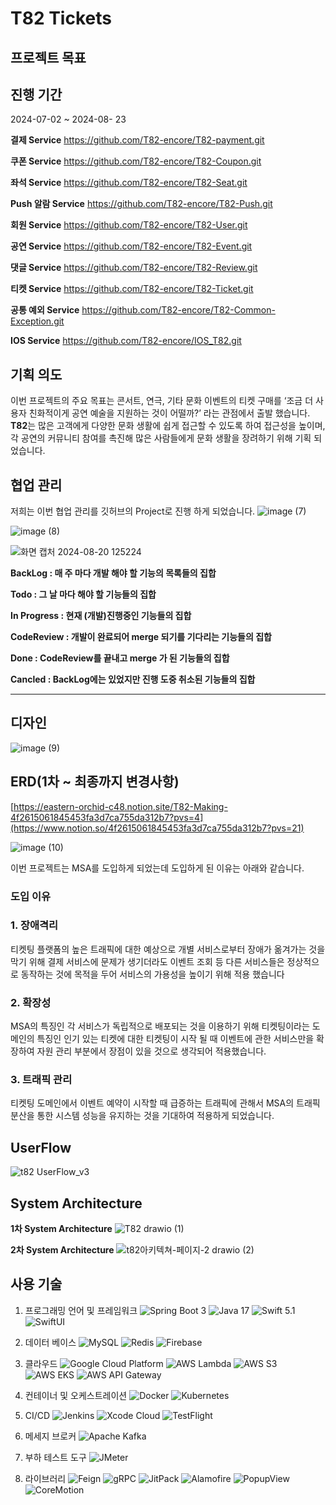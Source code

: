 # T82 Tickets

## 프로젝트 목표

## 진행 기간

2024-07-02 ~ 2024-08- 23

**결제 Service**  https://github.com/T82-encore/T82-payment.git

**쿠폰 Service** https://github.com/T82-encore/T82-Coupon.git

**좌석 Service** https://github.com/T82-encore/T82-Seat.git

**Push 알람 Service**  https://github.com/T82-encore/T82-Push.git

**회원 Service**  https://github.com/T82-encore/T82-User.git

**공연 Service** https://github.com/T82-encore/T82-Event.git

**댓글 Service** https://github.com/T82-encore/T82-Review.git

**티켓 Service**  https://github.com/T82-encore/T82-Ticket.git

**공통 예외 Service** https://github.com/T82-encore/T82-Common-Exception.git

**IOS Service** https://github.com/T82-encore/IOS_T82.git

## 기획 의도

이번 프로젝트의 주요 목표는 콘서트, 연극, 기타 문화 이벤트의 티켓 구매를 ‘조금 더 사용자 친화적이게 공연 예술을 지원하는 것이 어떨까?’ 라는 관점에서 출발 했습니다. **T82**는 많은 고객에게 다양한 문화 생활에 쉽게 접근할 수 있도록 하여 접근성을 높이며, 각 공연의 커뮤니티 참여를 촉진해 많은 사람들에게 문화 생활을 장려하기 위해 기획 되었습니다.

## 협업 관리

저희는 이번 협업 관리를 깃허브의 Project로 진행 하게 되었습니다.
![image (7)](https://github.com/user-attachments/assets/cf3ee942-df71-4a50-a7cc-8782646b34b2)

![image (8)](https://github.com/user-attachments/assets/bce5eeef-eaba-4443-ad05-1c3ae129569e)

![화면 캡처 2024-08-20 125224](https://github.com/user-attachments/assets/8303cff1-8123-482f-abae-d55c89064d1c)

**BackLog : 매 주 마다 개발 해야 할 기능의 목록들의 집합**

**Todo :  그 날 마다 해야 할 기능들의 집합**

**In Progress : 현재 (개발)진행중인 기능들의 집합**

**CodeReview : 개발이 완료되어 merge 되기를 기다리는 기능들의 집합**

**Done : CodeReview를 끝내고 merge 가 된 기능들의 집합**

**Cancled :  BackLog에는 있었지만 진행 도중 취소된 기능들의 집합**

 ****

## 디자인
![image (9)](https://github.com/user-attachments/assets/a09c8cbe-e8c6-47a8-a21d-1d65b0ea6fc4)


## ERD(1차 ~ 최종까지 변경사항)

[https://eastern-orchid-c48.notion.site/T82-Making-4f2615061845453fa3d7ca755da312b7?pvs=4](https://www.notion.so/4f2615061845453fa3d7ca755da312b7?pvs=21)


![image (10)](https://github.com/user-attachments/assets/1e76347a-05a1-45be-98e6-95925d6ab3f6)


이번 프로젝트는 MSA를 도입하게 되었는데 도입하게 된 이유는 아래와 같습니다.

### 도입 이유

### 1. 장애격리

티켓팅 플랫폼의 높은 트래픽에 대한 예상으로 개별 서비스로부터 장애가 옮겨가는 것을 막기 위해 결제 서비스에 문제가 생기더라도 이벤트 조회 등 다른 서비스들은 정상적으로 동작하는 것에 목적을 두어 서비스의 가용성을 높이기 위해 적용 했습니다

### 2. 확장성

MSA의 특징인 각 서비스가 독립적으로 배포되는 것을 이용하기 위해 티켓팅이라는 도메인의 특징인 인기 있는 티켓에 대한 티켓팅이 시작 될 때 이벤트에 관한 서비스만을 확장하여 자원 관리 부분에서 장점이 있을 것으로 생각되어 적용했습니다.

### 3. 트래픽 관리

티켓팅 도메인에서 이벤트 예약이 시작할 때 급증하는 트래픽에 관해서 MSA의 트래픽 분산을 통한 시스템 성능을 유지하는 것을 기대하여 적용하게 되었습니다.

## UserFlow
![t82 UserFlow_v3](https://github.com/user-attachments/assets/c4c37954-4132-451c-a501-2692d60740e8)

## System Architecture
**1차 System Architecture**
![T82 drawio (1)](https://github.com/user-attachments/assets/597ad735-acb7-4eb5-b9f8-45e743040608)

**2차 System Architecture**
![t82아키텍쳐-페이지-2 drawio (2)](https://github.com/user-attachments/assets/e62c72bd-6575-4fa7-be1e-ab04cde80c73)

## 사용 기술

1. 프로그래밍 언어 및 프레임워크
![Spring Boot 3](https://img.shields.io/badge/Spring%20Boot-3.0-6DB33F?logo=springboot&logoColor=white)
![Java 17](https://img.shields.io/badge/Java-17-007396?logo=java&logoColor=white)
![Swift 5.1](https://img.shields.io/badge/Swift-5.1-FA7343?logo=swift&logoColor=white)
![SwiftUI](https://img.shields.io/badge/SwiftUI-007AFF?logo=swift&logoColor=white)

2. 데이터 베이스
![MySQL](https://img.shields.io/badge/MySQL-4479A1?logo=mysql&logoColor=white)
![Redis](https://img.shields.io/badge/Redis-DC382D?logo=redis&logoColor=white)
![Firebase](https://img.shields.io/badge/Firebase-FFCA28?logo=firebase&logoColor=white)

3. 클라우드
![Google Cloud Platform](https://img.shields.io/badge/Google%20Cloud-4285F4?logo=googlecloud&logoColor=white)
![AWS Lambda](https://img.shields.io/badge/AWS%20Lambda-FF9900?logo=awslambda&logoColor=white)
![AWS S3](https://img.shields.io/badge/AWS%20S3-569A31?logo=amazons3&logoColor=white)
![AWS EKS](https://img.shields.io/badge/AWS%20EKS-FF9900?logo=amazoneks&logoColor=white)
![AWS API Gateway](https://img.shields.io/badge/AWS%20API%20Gateway-FF4F8B?logo=amazonapigateway&logoColor=white)


4. 컨테이너 및 오케스트레이션
![Docker](https://img.shields.io/badge/Docker-2496ED?logo=docker&logoColor=white)
![Kubernetes](https://img.shields.io/badge/Kubernetes-326CE5?logo=kubernetes&logoColor=white)


5. CI/CD
![Jenkins](https://img.shields.io/badge/Jenkins-D24939?logo=jenkins&logoColor=white)
![Xcode Cloud](https://img.shields.io/badge/Xcode%20Cloud-147EFB?logo=xcode&logoColor=white)
![TestFlight](https://img.shields.io/badge/TestFlight-0000FF?logo=testflight&logoColor=white)


6. 메세지 브로커
![Apache Kafka](https://img.shields.io/badge/Apache%20Kafka-231F20?logo=apachekafka&logoColor=white)


7. 부하 테스트 도구
![JMeter](https://img.shields.io/badge/JMeter-D22128?logo=apachejmeter&logoColor=white)

8. 라이브러리
![Feign](https://img.shields.io/badge/Feign-007396?logo=feign&logoColor=white)
![gRPC](https://img.shields.io/badge/gRPC-4285F4?logo=grpc&logoColor=white)
![JitPack](https://img.shields.io/badge/JitPack-4C4C4C?logo=jitpack&logoColor=white)
![Alamofire](https://img.shields.io/badge/Alamofire-FF5722?logo=alamofire&logoColor=white)
![PopupView](https://img.shields.io/badge/PopupView-FF4500?logo=swift&logoColor=white)
![CoreMotion](https://img.shields.io/badge/CoreMotion-007AFF?logo=apple&logoColor=white)



